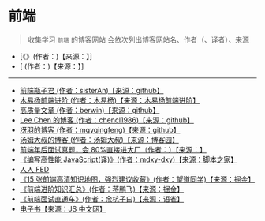 <!--
 * @Author: yaohebin
 * @Date: 2021-01-21 09:53:39
 * @LastEditTime: 2022-07-09 08:52:19
 * @LastEditors: yaohebin
 * @Description: 前端
-->

# 前端

> 收集学习 `前端` 的博客网站
> 会依次列出博客网站名、作者（、译者）、来源

- [《》(作者：)【来源：】]
- [ (作者：)【来源：】]

---

- [前端瓶子君 (作者：sisterAn)【来源：github】](https://github.com/sisterAn/blog)
- [木易杨前端进阶 (作者：木易杨)【来源：木易杨前端进阶】](https://muyiy.cn/)
- [高质量文章 (作者：berwin)【来源：github】](https://github.com/berwin/Blog)
- [Lee Chen 的博客 (作者：chencl1986)【来源：github】](https://github.com/chencl1986/Blog)
- [冴羽的博客 (作者：mqyqingfeng)【来源：github】](https://github.com/mqyqingfeng/Blog)
- [汤姆大叔的博客 (作者：汤姆大叔)【来源：博客园】](https://www.cnblogs.com/TomXu/)
- [前端年后面试真题，会 80%直接进大厂（作者：）【来源：】](https://bitable.feishu.cn/app8Ok6k9qafpMkgyRbfgxeEnet?from=logout&table=tblEnSV2PNAajtWE&view=vewJHSwJVd)
- [《编写高性能 JavaScript(译)》(作者：mdxy-dxy)【来源：脚本之家】](https://www.jb51.net/article/53623.htm)
- [人人 FED](https://www.rrfed.com/)
- [《15 张前端高清知识地图，强烈建议收藏》(作者：望道同学)【来源：掘金】](https://juejin.cn/post/6976157870014332935)
- [《前端进阶知识汇总》(作者：蒋鹏飞)【来源：掘金】](https://juejin.cn/post/6844904061838295047)
- [《前端面试直通车》(作者：余杭子曰)【来源：语雀】](https://www.yuque.com/robinson/fe-interview)
- [电子书【来源：JS 中文网】](https://www.yuque.com/robinson/fe-interview)
